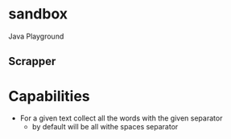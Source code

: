 # sandbox
Java Playground



## Scrapper

# Capabilities

- For a given text collect all the words with the given separator
    - by default will be all withe spaces separator


